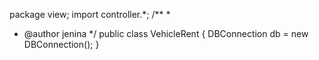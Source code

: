 
package view;
import controller.*;
/**
 *
 * @author jenina
 */
public class VehicleRent {
    DBConnection db = new DBConnection();
}
